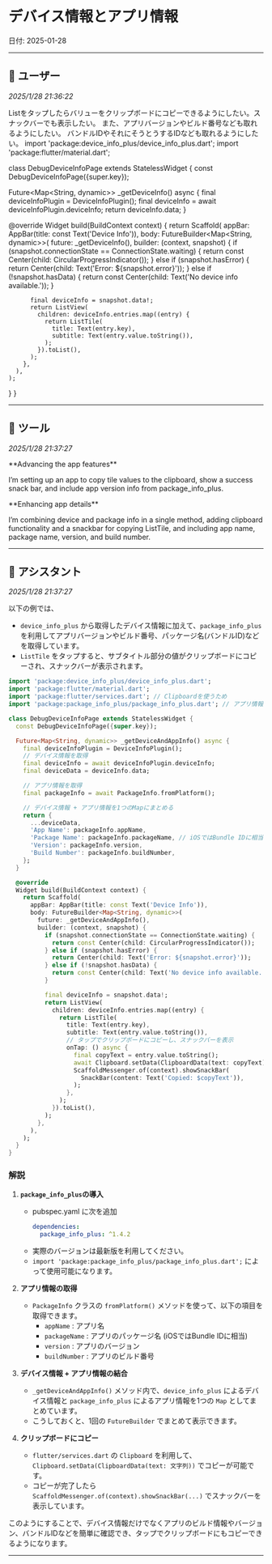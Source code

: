 # デバイス情報とアプリ情報

日付: 2025-01-28

---

## 👤 ユーザー
*2025/1/28 21:36:22*

Listをタップしたらバリューをクリップボードにコピーできるようにしたい。スナックバーでも表示したい。
また、アプリバージョンやビルド番号なども取れるようにしたい。
バンドルIDやそれにそうとうするIDなども取れるようにしたい。
import 'package:device\_info\_plus/device\_info\_plus.dart';
import 'package:flutter/material.dart';

class DebugDeviceInfoPage extends StatelessWidget {
  const DebugDeviceInfoPage({super.key});

  Future&lt;Map&lt;String, dynamic&gt;&gt; \_getDeviceInfo() async {
    final deviceInfoPlugin = DeviceInfoPlugin();
    final deviceInfo = await deviceInfoPlugin.deviceInfo;
    return deviceInfo.data;
  }

  @override
  Widget build(BuildContext context) {
    return Scaffold(
      appBar: AppBar(title: const Text('Device Info')),
      body: FutureBuilder&lt;Map&lt;String, dynamic&gt;&gt;(
        future: \_getDeviceInfo(),
        builder: (context, snapshot) {
          if (snapshot.connectionState == ConnectionState.waiting) {
            return const Center(child: CircularProgressIndicator());
          } else if (snapshot.hasError) {
            return Center(child: Text('Error: ${snapshot.error}'));
          } else if (!snapshot.hasData) {
            return const Center(child: Text('No device info available.'));
          }

          final deviceInfo = snapshot.data!;
          return ListView(
            children: deviceInfo.entries.map((entry) {
              return ListTile(
                title: Text(entry.key),
                subtitle: Text(entry.value.toString()),
              );
            }).toList(),
          );
        },
      ),
    );
  }
}

---

## 🔧 ツール
*2025/1/28 21:37:27*

\*\*Advancing the app features\*\*

I’m setting up an app to copy tile values to the clipboard, show a success snack bar, and include app version info from package\_info\_plus.

\*\*Enhancing app details\*\*

I’m combining device and package info in a single method, adding clipboard functionality and a snackbar for copying ListTile, and including app name, package name, version, and build number.

---

## 🤖 アシスタント
*2025/1/28 21:37:27*

以下の例では、  
- `device_info_plus` から取得したデバイス情報に加えて、`package_info_plus` を利用してアプリバージョンやビルド番号、パッケージ名(バンドルID)などを取得しています。  
- `ListTile` をタップすると、サブタイトル部分の値がクリップボードにコピーされ、スナックバーが表示されます。

```dart
import 'package:device_info_plus/device_info_plus.dart';
import 'package:flutter/material.dart';
import 'package:flutter/services.dart'; // Clipboardを使うため
import 'package:package_info_plus/package_info_plus.dart'; // アプリ情報を取得するため

class DebugDeviceInfoPage extends StatelessWidget {
  const DebugDeviceInfoPage({super.key});

  Future<Map<String, dynamic>> _getDeviceAndAppInfo() async {
    final deviceInfoPlugin = DeviceInfoPlugin();
    // デバイス情報を取得
    final deviceInfo = await deviceInfoPlugin.deviceInfo;
    final deviceData = deviceInfo.data;

    // アプリ情報を取得
    final packageInfo = await PackageInfo.fromPlatform();

    // デバイス情報 + アプリ情報を1つのMapにまとめる
    return {
      ...deviceData,
      'App Name': packageInfo.appName,
      'Package Name': packageInfo.packageName, // iOSではBundle IDに相当
      'Version': packageInfo.version,
      'Build Number': packageInfo.buildNumber,
    };
  }

  @override
  Widget build(BuildContext context) {
    return Scaffold(
      appBar: AppBar(title: const Text('Device Info')),
      body: FutureBuilder<Map<String, dynamic>>(
        future: _getDeviceAndAppInfo(),
        builder: (context, snapshot) {
          if (snapshot.connectionState == ConnectionState.waiting) {
            return const Center(child: CircularProgressIndicator());
          } else if (snapshot.hasError) {
            return Center(child: Text('Error: ${snapshot.error}'));
          } else if (!snapshot.hasData) {
            return const Center(child: Text('No device info available.'));
          }

          final deviceInfo = snapshot.data!;
          return ListView(
            children: deviceInfo.entries.map((entry) {
              return ListTile(
                title: Text(entry.key),
                subtitle: Text(entry.value.toString()),
                // タップでクリップボードにコピーし、スナックバーを表示
                onTap: () async {
                  final copyText = entry.value.toString();
                  await Clipboard.setData(ClipboardData(text: copyText));
                  ScaffoldMessenger.of(context).showSnackBar(
                    SnackBar(content: Text('Copied: $copyText')),
                  );
                },
              );
            }).toList(),
          );
        },
      ),
    );
  }
}
```

### 解説

1. **`package_info_plus`の導入**  
   - pubspec.yaml に次を追加  
     ```yaml
     dependencies:
       package_info_plus: ^1.4.2
     ```
   - 実際のバージョンは最新版を利用してください。
   - `import 'package:package_info_plus/package_info_plus.dart';` によって使用可能になります。

2. **アプリ情報の取得**  
   - `PackageInfo` クラスの `fromPlatform()` メソッドを使って、以下の項目を取得できます。
     - `appName` : アプリ名
     - `packageName` : アプリのパッケージ名 (iOSではBundle IDに相当)
     - `version` : アプリのバージョン
     - `buildNumber` : アプリのビルド番号

3. **デバイス情報 + アプリ情報の結合**  
   - `_getDeviceAndAppInfo()` メソッド内で、`device_info_plus` によるデバイス情報と `package_info_plus` によるアプリ情報を1つの `Map` としてまとめています。  
   - こうしておくと、1回の `FutureBuilder` でまとめて表示できます。

4. **クリップボードにコピー**  
   - `flutter/services.dart` の `Clipboard` を利用して、`Clipboard.setData(ClipboardData(text: 文字列))` でコピーが可能です。
   - コピーが完了したら `ScaffoldMessenger.of(context).showSnackBar(...)` でスナックバーを表示しています。 

このようにすることで、デバイス情報だけでなくアプリのビルド情報やバージョン、バンドルIDなどを簡単に確認でき、タップでクリップボードにもコピーできるようになります。

---
